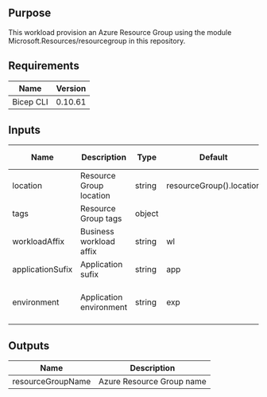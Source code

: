 ## Purpose
This workload provision an Azure Resource Group using the module Microsoft.Resources/resourcegroup in this repository.


## Requirements

| Name      | Version |
| --------- | ------- |
| Bicep CLI | 0.10.61 |

## Inputs

| Name             | Description             | Type   | Default                  | Required | Size | Allowed values          |
| ---------------- | ----------------------- | ------ | ------------------------ | :------: | ---- | ----------------------- |
| location         | Resource Group location | string | resourceGroup().location |   yes    |      |                         |
| tags             | Resource Group tags     | object |                          |    no    |      |                         |
| workloadAffix    | Business workload affix | string | wl                       |   yes    | 2    |                         |
| applicationSufix | Application sufix       | string | app                      |   yes    | 3    |                         |
| environment      | Application environment | string | exp                      |   yes    | 3    | exp, dev, qua, uat, prd |

## Outputs

| Name              | Description               |
| ----------------- | ------------------------- |
| resourceGroupName | Azure Resource Group name |
